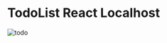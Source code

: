 # TodoList React Localhost

![todo](https://github.com/user-attachments/assets/d2d8bee4-4adb-4799-90d0-9bd0a2c69e00)

